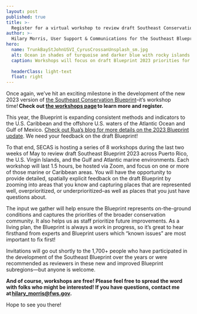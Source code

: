 ```yaml
---
layout: post
published: true
title: >-
  Register for a virtual workshop to review draft Southeast Conservation Blueprint 2023
author: >-
  Hilary Morris, User Support & Communications for the Southeast Blueprint
hero:
  name: TrunkBayStJohnUSVI_CyrusCrossanUnsplash_sm.jpg
  alt: Ocean in shades of turquoise and darker blue with rocky islands in the background and foreground covered with scrubby green vegetation.
  caption: Workshops will focus on draft Blueprint 2023 priorities for Puerto Rico, the U.S. Virgin Islands, and the deeper offshore marine waters of the Atlantic Ocean and Gulf of Mexico. Photo of Trunk Bay in St. John, USVI by <a href="https://unsplash.com/@cys_escapes?utm_source=unsplash&utm_medium=referral&utm_content=creditCopyText">Cyrus Crossan</a> on <a href="https://unsplash.com/photos/2fSeJFPHCHM?utm_source=unsplash&utm_medium=referral&utm_content=creditCopyText">Unsplash</a>.
  
  headerClass: light-text
  float: right
---
```

Once again, we’ve hit an exciting milestone in the development of the new 2023 version of [the Southeast Conservation Blueprint](http://secassoutheast.org/blueprint)–it’s workshop time! **Check out [the workshops page](http://secassoutheast.org/workshops) to learn more and register.**

This year, the Blueprint is expanding consistent methods and indicators to the U.S. Caribbean and the offshore U.S. waters of the Atlantic Ocean and Gulf of Mexico. [Check out Rua’s blog for more details on the 2023 Blueprint update](http://secassoutheast.org/2023/03/28/Likely-Blueprint-improvements-for-2023.html). We need your feedback on the draft Blueprint!<!--more-->

To that end, SECAS is hosting a series of 8 workshops during the last two weeks of May to review draft Southeast Blueprint 2023 across Puerto Rico, the U.S. Virgin Islands, and the Gulf and Atlantic marine environments. Each workshop will last 1.5 hours, be hosted via Zoom, and focus on one or more of those marine or Caribbean areas. You will have the opportunity to provide detailed, spatially explicit feedback on the draft Blueprint by zooming into areas that you know and capturing places that are represented well, overprioritized, or underprioritized–as well as places that you just have questions about. 

The input we gather will help ensure the Blueprint represents on-the-ground conditions and captures the priorities of the broader conservation community. It also helps us as staff prioritize future improvements. As a living plan, the Blueprint is always a work in progress, so it’s great to hear firsthand from experts and Blueprint users which “known issues” are most important to fix first! 

Invitations will go out shortly to the 1,700+ people who have participated in the development of the Southeast Blueprint over the years or were recommended as reviewers in these new and improved Blueprint subregions—but anyone is welcome. 

**And of course, workshops are free! Please feel free to spread the word with folks who might be interested! If you have questions, contact me at [hilary_morris@fws.gov](mailto:hilary_morris@fws.gov).** 

Hope to see you there!
